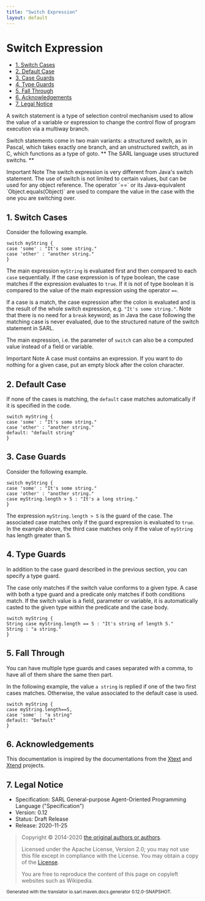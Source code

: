 ```yaml
---
title: "Switch Expression"
layout: default
---
```


# Switch Expression


<ul class="page_outline" id="page_outline">

<li><a href="#1-switch-cases">1. Switch Cases</a></li>
<li><a href="#2-default-case">2. Default Case</a></li>
<li><a href="#3-case-guards">3. Case Guards</a></li>
<li><a href="#4-type-guards">4. Type Guards</a></li>
<li><a href="#5-fall-through">5. Fall Through</a></li>
<li><a href="#6-acknowledgements">6. Acknowledgements</a></li>
<li><a href="#7-legal-notice">7. Legal Notice</a></li>

</ul>


A switch statement is a type of selection control mechanism used to allow the value of a variable or expression
to change the control flow of program execution via a multiway branch.

Switch statements come in two main variants: a structured switch, as in Pascal, which takes exactly one branch, 
and an unstructured switch, as in C, which functions as a type of goto.
** The SARL language uses structured switchs. **

<p markdown="1"><span class="label label-warning">Important Note</span> The switch expression is very different from Java's switch statement. The use of switch is not limited to certain values, but can be used for any object reference. The operator `==` or its Java-equivalent `Object.equals(Object)` are used to compare the value in the case with the one you are switching over.</p>

## 1. Switch Cases

Consider the following example.

```sarl
switch myString {
case 'some' : "It's some string."
case 'other' : "another string."
}
```



The main expression `myString` is evaluated first and then compared to each 
`case` sequentially. If the case expression is of type boolean, the case matches 
if the expression evaluates to `true`. If it is not of type boolean it is 
compared to the value of the main expression using the operator `==`.

If a case is a match, the case expression after the colon is evaluated and is 
the result of the whole switch expression, e.g. `"It's some string."`.
Note that there is no need for a `break` keyword; as in Java the case following
the matching case is never evaluated, due to the structured nature of the switch
statement in SARL.

The main expression, i.e. the parameter of `switch` can also be a computed value instead 
of a field or variable.

<p markdown="1"><span class="label label-warning">Important Note</span> A case must contains an expression. If you want to do nothing for a given case, put an empty block after the colon character.</p>

## 2. Default Case

If none of the cases is matching, the `default` case matches automatically if it is specified
in the code.

```sarl
switch myString {
case 'some' : "It's some string."
case 'other' : "another string."
default: "default string"
}
```



## 3. Case Guards

Consider the following example.

```sarl
switch myString {
case 'some' : "It's some string."
case 'other' : "another string."
case myString.length > 5 : "It's a long string."
}
```



The expression `myString.length > 5` is the guard of the case.
The associated case matches only if the guard expression is evaluated to `true`.
In the example above, the third case matches only if the value of `myString` has length
greater than 5.


## 4. Type Guards

In addition to the case guard described in the previous section, you can specify a type
guard.

The case only matches if the switch value conforms to a given type.
A case with both a type guard and a predicate only matches if both conditions match.
If the switch value is a field, parameter or variable, it is automatically casted
to the given type within the predicate and the case body.

```sarl
switch myString {
String case myString.length == 5 : "It's string of length 5."
String : "a string."
}
```



## 5. Fall Through

You can have multiple type guards and cases separated with a comma, to
have all of them share the same then part.

In the following example, the value `a string` is replied if one of the two first cases matches.
Otherwise, the value associated to the default case is used.

```sarl
switch myString {
case myString.length==5,
case 'some' : "a string"
default: "Default"
}
```



## 6. Acknowledgements

This documentation is inspired by the documentations from the
[Xtext](https://www.eclipse.org/Xtext/documentation.html) and
[Xtend](https://www.eclipse.org/xtend/documentation.html) projects.

## 7. Legal Notice

* Specification: SARL General-purpose Agent-Oriented Programming Language ("Specification")
* Version: 0.12
* Status: Draft Release
* Release: 2020-11-25

> Copyright &copy; 2014-2020 [the original authors or authors](http://www.sarl.io/about/index.html).
>
> Licensed under the Apache License, Version 2.0;
> you may not use this file except in compliance with the License.
> You may obtain a copy of the [License](http://www.apache.org/licenses/LICENSE-2.0).
>
> You are free to reproduce the content of this page on copyleft websites such as Wikipedia.

<small>Generated with the translator io.sarl.maven.docs.generator 0.12.0-SNAPSHOT.</small>
